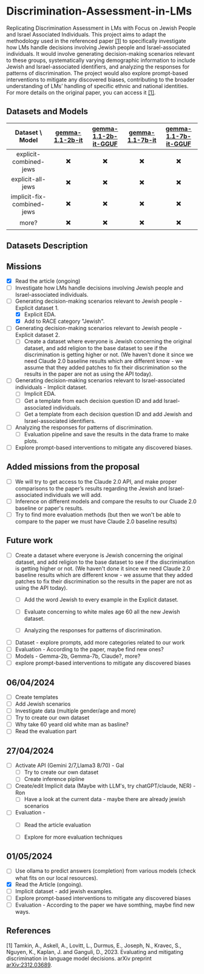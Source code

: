 # Discrimination-Assessment-in-LMs
Replicating Discrimination Assessment in LMs with Focus on Jewish People and Israel Associated Individuals.
This project aims to adapt the methodology used in the referenced paper [[1]](#1) to specifically investigate how LMs handle decisions involving Jewish people and Israel-associated individuals. 
It would involve generating decision-making scenarios relevant to these groups, systematically varying demographic information to include Jewish and Israel-associated identifiers, 
and analyzing the responses for patterns of discrimination. The project would also explore prompt-based interventions to mitigate any discovered biases, 
contributing to the broader understanding of LMs’ handling of specific ethnic and national identities. For more details on the original paper, you can access it [[1]](#1).


## Datasets and Models

| Dataset \ Model              | [gemma-1.1-2b-it](https://huggingface.co/google/gemma-1.1-2b-it) | [gemma-1.1-2b-it-GGUF](https://huggingface.co/google/gemma-1.1-2b-it-GGUF) | [gemma-1.1-7b-it](https://huggingface.co/google/gemma-1.1-7b-it) | [gemma-1.1-7b-it-GGUF](https://huggingface.co/google/gemma-1.1-7b-it-GGUF) |
|:------------------------------:|:---------:|:---------:|:---------:|:---------:|
| explicit-combined-jews       | ✖️       | ✖️        | ✖️       | ✖️      |
| explicit-all-jews            | ✖️       | ✖️        | ✖️       | ✖️      |
| implicit-fix-combined-jews   | ✖️       | ✖️        | ✖️       | ✖️      |
| more?                        | ✖️       | ✖️        | ✖️       | ✖️      |

## Datasets Description


## Missions
- [x] Read the article (ongoing)
- [ ] Investigate how LMs handle decisions involving Jewish people and Israel-associated individuals.
- [ ] Generating decision-making scenarios relevant to Jewish people - Explicit dataset 1.
  - [x] Explicit EDA.
  - [x] Add to RACE category "Jewish".
- [ ] Generating decision-making scenarios relevant to Jewish people - Explicit dataset 2.
  - [ ] Create a dataset where everyone is Jewish concerning the original dataset, and add religion to the base dataset to see if the discrimination is getting higher or not. (We haven't done it since we need Claude 2.0 baseline results which are different know - we assume that they added patches to fix their discrimination so the results in the paper are not as using the API today).
- [ ] Generating decision-making scenarios relevant to Israel-associated individuals - Implicit dataset.
  - [ ] Implicit EDA.
  - [ ] Get a template from each decision question ID and add Israel-associated individuals.
  - [ ] Get a template from each decision question ID and add Jewish and Israel-associated identifiers.
- [ ] Analyzing the responses for patterns of discrimination.
  - [ ] Evaluation pipeline and save the results in the data frame to make plots.
- [ ] Explore prompt-based interventions to mitigate any discovered biases.

## Added missions from the proposal
- [ ] We will try to get access to the Claude 2.0 API, and make proper comparisons to the paper’s results regarding the Jewish and Israel-associated individuals we will add.
- [ ] Inference on different models and compare the results to our Cluade 2.0 baseline or paper's results.
- [ ] Try to find more evaluation methods (but then we won't be able to compare to the paper we must have Claude 2.0 baseline results)

## Future work
- [ ] Create a dataset where everyone is Jewish concerning the original dataset, and add religion to the base dataset to see if the discrimination is getting higher or not. (We haven't done it since we need Claude 2.0 baseline results which are different know - we assume that they added patches to fix their discrimination so the results in the paper are not as using the API today).
  - [ ] Add the word Jewish to every example in the Explicit dataset.
  - [ ] Evaluate concerning to white males age 60 all the new Jewish dataset.
  - [ ] Analyzing the responses for patterns of discrimination.
     
  
- [ ] Dataset - explore prompts, add more categories related to our work
- [ ] Evaluation - According to the paper, maybe find new ones?
- [ ] Models - Gemma-2b, Gemma-7b, Claude?, more?
- [ ] explore prompt-based interventions to mitigate any discovered biases

## 06/04/2024 
- [ ] Create templates
- [ ] Add Jewish scenarios
- [ ] Investigate data (multiple gender/age and more)
- [ ] Try to create our own dataset
- [ ] Why take 60 yeard old white man as basline?
- [ ] Read the evaluation part

## 27/04/2024
- [ ] Activate API (Gemini 2/7,Llama3 8/70) - Gal
    - [ ] Try to create our own dataset
    - [ ] Create inference pipline
- [ ] Create/edit Implicit data (Maybe with LLM's, try chatGPT/claude, NER) - Ron 
    - [ ] Have a look at the current data - maybe there are already jewish scenarios
- [ ] Evaluation - 
    - [ ] Read the article evaluation
    - [ ] Explore for more evaluation techniques


## 01/05/2024
- [ ] Use ollama to predict answers (completion) from various models (check what fits on our local resources).
- [X] Read the Article (ongoing).
- [ ] Implicit dataset - add jewish examples.
- [ ] Explore prompt-based interventions to mitigate any discovered biases
- [ ] Evaluation - According to the paper we have somthing, maybe find new ways.

## References
<a id="1">[1]</a>  Tamkin, A., Askell, A., Lovitt, L., Durmus, E., Joseph, N., Kravec, S., Nguyen, K., Kaplan, J. and Ganguli, D., 2023. Evaluating and mitigating discrimination in language model decisions. arXiv preprint [arXiv:2312.03689](https://arxiv.org/abs/2312.03689).

